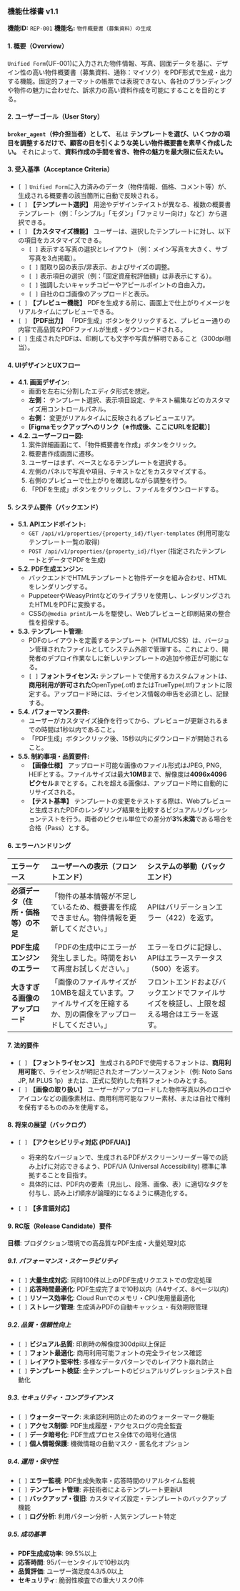 ### **機能仕様書 v1.1**

**機能ID:** `REP-001`
**機能名:** `物件概要書（募集資料）の生成`

#### **1. 概要（Overview）**

`Unified Form`(UF-001)に入力された物件情報、写真、図面データを基に、デザイン性の高い物件概要書（募集資料、通称：マイソク）をPDF形式で生成・出力する機能。固定的フォーマットの帳票では表現できない、各社のブランディングや物件の魅力に合わせた、訴求力の高い資料作成を可能にすることを目的とする。

#### **2. ユーザーゴール（User Story）**

**`broker_agent`（仲介担当者）として、** 私は **テンプレートを選び、いくつかの項目を調整するだけで、顧客の目を引くような美しい物件概要書を素早く作成したい。** それによって、**資料作成の手間を省き、物件の魅力を最大限に伝えたい。**

#### **3. 受入基準（Acceptance Criteria）**

- `[ ]` `Unified Form`に入力済みのデータ（物件情報、価格、コメント等）が、生成される概要書の該当箇所に自動で反映される。
- `[ ]` **【テンプレート選択】** 用途やデザインテイストが異なる、複数の概要書テンプレート（例：「シンプル」「モダン」「ファミリー向け」など）から選択できる。
- `[ ]` **【カスタマイズ機能】** ユーザーは、選択したテンプレートに対し、以下の項目をカスタマイズできる。
  - `[ ]` 表示する写真の選択とレイアウト（例：メイン写真を大きく、サブ写真を3点掲載）。
  - `[ ]` 間取り図の表示/非表示、およびサイズの調整。
  - `[ ]` 表示項目の選択（例：「固定資産税評価額」は非表示にする）。
  - `[ ]` 強調したいキャッチコピーやアピールポイントの自由入力。
  - `[ ]` 自社のロゴ画像のアップロードと表示。
- `[ ]` **【プレビュー機能】** PDFを生成する前に、画面上で仕上がりイメージをリアルタイムにプレビューできる。
- `[ ]` **【PDF出力】** 「PDF生成」ボタンをクリックすると、プレビュー通りの内容で高品質なPDFファイルが生成・ダウンロードされる。
- `[ ]` 生成されたPDFは、印刷しても文字や写真が鮮明であること（300dpi相当）。

#### **4. UIデザインとUXフロー**

- **4.1. 画面デザイン:**
  - 画面を左右に分割したエディタ形式を想定。
  - **左側：** テンプレート選択、表示項目設定、テキスト編集などのカスタマイズ用コントロールパネル。
  - **右側：** 変更がリアルタイムに反映されるプレビューエリア。
  - **[Figmaモックアップへのリンク（※作成後、ここにURLを記載）]**
- **4.2. ユーザーフロー図:**
  1. 案件詳細画面にて、「物件概要書を作成」ボタンをクリック。
  2. 概要書作成画面に遷移。
  3. ユーザーはまず、ベースとなるテンプレートを選択する。
  4. 左側のパネルで写真や項目、テキストなどをカスタマイズする。
  5. 右側のプレビューで仕上がりを確認しながら調整を行う。
  6. 「PDFを生成」ボタンをクリックし、ファイルをダウンロードする。

#### **5. システム要件（バックエンド）**

- **5.1. APIエンドポイント:**
  - `GET /api/v1/properties/{property_id}/flyer-templates` (利用可能なテンプレート一覧の取得)
  - `POST /api/v1/properties/{property_id}/flyer` (指定されたテンプレートとデータでPDFを生成)
- **5.2. PDF生成エンジン:**
  - バックエンドでHTMLテンプレートと物件データを組み合わせ、HTMLをレンダリングする。
  - PuppeteerやWeasyPrintなどのライブラリを使用し、レンダリングされたHTMLをPDFに変換する。
  - CSSの`@media print`ルールを駆使し、Webプレビューと印刷結果の整合性を担保する。
- **5.3. テンプレート管理:**
  - PDFのレイアウトを定義するテンプレート（HTML/CSS）は、バージョン管理されたファイルとしてシステム外部で管理する。これにより、開発者のデプロイ作業なしに新しいテンプレートの追加や修正が可能になる。
  - `[ ]` **フォントライセンス:** テンプレートで使用するカスタムフォントは、**商用利用が許可された**OpenType(.otf)またはTrueType(.ttf)フォントに限定する。アップロード時には、ライセンス情報の申告を必須とし、記録する。
- **5.4. パフォーマンス要件:**
  - ユーザーがカスタマイズ操作を行ってから、プレビューが更新されるまでの時間は1秒以内であること。
  - 「PDF生成」ボタンクリック後、15秒以内にダウンロードが開始されること。
- **5.5. 制約事項・品質要件:**
  - **【画像仕様】** アップロード可能な画像のファイル形式はJPEG, PNG, HEIFとする。ファイルサイズは最大**10MB**まで、解像度は**4096x4096ピクセル**までとする。これを超える画像は、アップロード時に自動的にリサイズされる。
  - **【テスト基準】** テンプレートの変更をテストする際は、Webプレビューと生成されたPDFのレンダリング結果を比較するビジュアルリグレッションテストを行う。両者のピクセル単位での差分が**3%未満**である場合を合格（Pass）とする。

#### **6. エラーハンドリング**

| エラーケース | ユーザーへの表示（フロントエンド） | システムの挙動（バックエンド） |
| :--- | :--- | :--- |
| **必須データ（住所・価格等）の不足** | 「物件の基本情報が不足しているため、概要書を作成できません。物件情報を更新してください。」 | APIはバリデーションエラー（422）を返す。 |
| **PDF生成エンジンのエラー** | 「PDFの生成中にエラーが発生しました。時間をおいて再度お試しください。」 | エラーをログに記録し、APIはエラーステータス（500）を返す。 |
| **大きすぎる画像のアップロード** | 「画像のファイルサイズが10MBを超えています。ファイルサイズを圧縮するか、別の画像をアップロードしてください。」 | フロントエンドおよびバックエンドでファイルサイズを検証し、上限を超える場合はエラーを返す。 |

#### **7. 法的要件**

- `[ ]` **【フォントライセンス】** 生成されるPDFで使用するフォントは、**商用利用可能**で、ライセンスが明記されたオープンソースフォント（例: Noto Sans JP, M PLUS 1p）または、正式に契約した有料フォントのみとする。
- `[ ]` **【画像の取り扱い】** ユーザーがアップロードした物件写真以外のロゴやアイコンなどの画像素材は、商用利用可能なフリー素材、または自社で権利を保有するもののみを使用する。

#### **8. 将来の展望（バックログ）**

- `[ ]` **【アクセシビリティ対応 (PDF/UA)】**
  - 将来的なバージョンで、生成されるPDFがスクリーンリーダー等での読み上げに対応できるよう、PDF/UA (Universal Accessibility) 標準に準拠することを目指す。
  - 具体的には、PDF内の要素（見出し、段落、画像、表）に適切なタグを付与し、読み上げ順序が論理的になるように構造化する。

- `[ ]` **【多言語対応】**

#### **9. RC版（Release Candidate）要件**

**目標**: プロダクション環境での高品質なPDF生成・大量処理対応

##### **9.1. パフォーマンス・スケーラビリティ**
- `[ ]` **大量生成対応**: 同時100件以上のPDF生成リクエストでの安定処理
- `[ ]` **応答時間最適化**: PDF生成完了まで10秒以内（A4サイズ、8ページ以内）
- `[ ]` **リソース効率化**: Cloud Runでのメモリ・CPU使用量最適化
- `[ ]` **ストレージ管理**: 生成済みPDFの自動キャッシュ・有効期限管理

##### **9.2. 品質・信頼性向上**
- `[ ]` **ビジュアル品質**: 印刷時の解像度300dpi以上保証
- `[ ]` **フォント最適化**: 商用利用可能フォントの完全ライセンス確認
- `[ ]` **レイアウト堅牢性**: 多様なデータパターンでのレイアウト崩れ防止
- `[ ]` **テンプレート検証**: 全テンプレートのビジュアルリグレッションテスト自動化

##### **9.3. セキュリティ・コンプライアンス**
- `[ ]` **ウォーターマーク**: 未承認利用防止のためのウォーターマーク機能
- `[ ]` **アクセス制御**: PDF生成履歴・アクセスログの完全監査
- `[ ]` **データ暗号化**: PDF生成プロセス全体での暗号化通信
- `[ ]` **個人情報保護**: 機微情報の自動マスク・匿名化オプション

##### **9.4. 運用・保守性**
- `[ ]` **エラー監視**: PDF生成失敗率・応答時間のリアルタイム監視
- `[ ]` **テンプレート管理**: 非技術者によるテンプレート更新UI
- `[ ]` **バックアップ・復旧**: カスタマイズ設定・テンプレートのバックアップ機能
- `[ ]` **ログ分析**: 利用パターン分析・人気テンプレート特定

##### **9.5. 成功基準**
- **PDF生成成功率**: 99.5%以上
- **応答時間**: 95パーセンタイルで10秒以内
- **品質評価**: ユーザー満足度4.3/5.0以上
- **セキュリティ**: 脆弱性検査での重大リスク0件